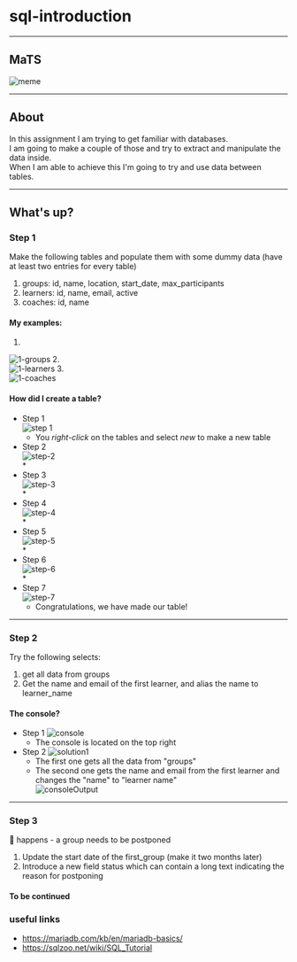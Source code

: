 # sql-introduction

---
## MaTS
![meme](./images/meme.jpeg)

---
## About

In this assignment I am trying to get familiar with databases.  
I am going to make a couple of those and try to extract and manipulate the data inside.  
When I am able to achieve this I'm going to try and use data between tables.  

---
## What's up?

### Step 1

Make the following tables and populate them with some dummy data (have at least two entries for every table)
1. groups: id, name, location, start_date, max_participants
2. learners: id, name, email, active
3. coaches: id, name

#### My examples: 
1.  
![1-groups](./images/1-group.png)
2.  
![1-learners](./images/1-learners.png)
3.  
![1-coaches](./images/1-coaches.png)

#### How did I create a table?

- Step 1  
![step 1](./images/step-1.png)  
  * You *right-click* on the tables and select *new* to make a new table
- Step 2  
![step-2](./images/step-2.png)  
  *  
- Step 3  
![step-3](./images/step-3.png)  
  * 
- Step 4   
![step-4](./images/step-4.png)  
  * 
- Step 5  
![step-5](./images/step-5.png)  
  * 
- Step 6  
![step-6](./images/step-6.png)  
  * 
- Step 7  
![step-7](./images/step-7.png)  
  * Congratulations, we have made our table!
---
### Step 2

Try the following selects:
1. get all data from groups
2. Get the name and email of the first learner, and alias the name to learner_name

#### The console?

- Step 1 
![console](./images/2-console.png)  
  * The console is located on the top right
- Step 2 
![solution1](./images/consoleSolution1.png)
  * The first one gets all the data from "groups"
  * The second one gets the name and email from the first learner and changes the "name" to "learner name"  
![consoleOutput](./images/consoleOutput1.png)  

---
### Step 3

💩 happens - a group needs to be postponed
1. Update the start date of the first_group (make it two months later)
2. Introduce a new field status which can contain a long text indicating the reason for postponing

#### To be continued 

### useful links
* https://mariadb.com/kb/en/mariadb-basics/
* https://sqlzoo.net/wiki/SQL_Tutorial